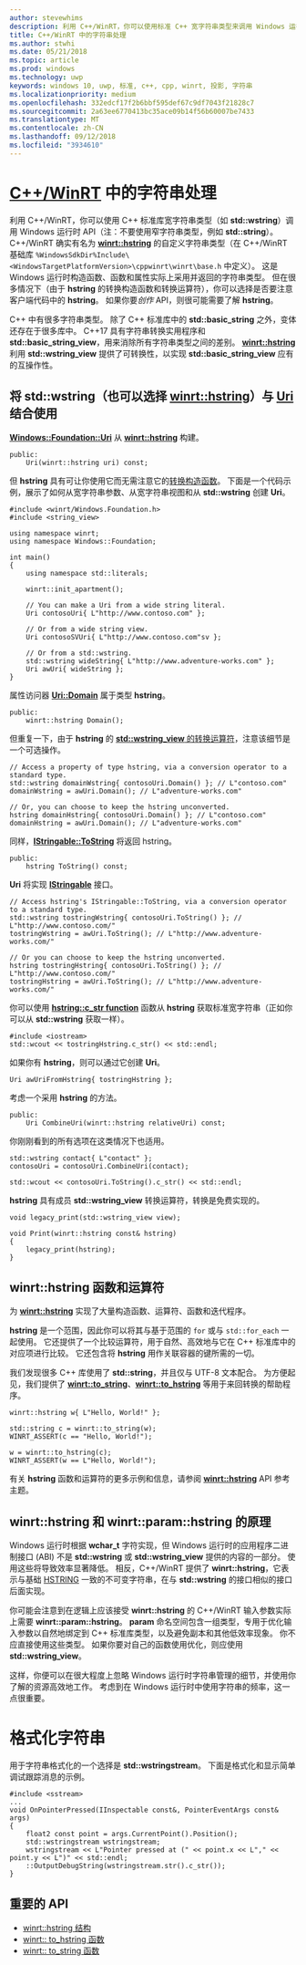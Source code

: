 ```yaml
---
author: stevewhims
description: 利用 C++/WinRT，你可以使用标准 C++ 宽字符串类型来调用 Windows 运行时 API，或者也可以使用 winrt::hstring 类型。
title: C++/WinRT 中的字符串处理
ms.author: stwhi
ms.date: 05/21/2018
ms.topic: article
ms.prod: windows
ms.technology: uwp
keywords: windows 10, uwp, 标准, c++, cpp, winrt, 投影, 字符串
ms.localizationpriority: medium
ms.openlocfilehash: 332edcf17f2b6bbf595def67c9df7043f21828c7
ms.sourcegitcommit: 2a63ee6770413bc35ace09b14f56b60007be7433
ms.translationtype: MT
ms.contentlocale: zh-CN
ms.lasthandoff: 09/12/2018
ms.locfileid: "3934610"
---
```

# <a name="string-handling-in-cwinrtwindowsuwpcpp-and-winrt-apisintro-to-using-cpp-with-winrt"></a>[C++/WinRT](/windows/uwp/cpp-and-winrt-apis/intro-to-using-cpp-with-winrt) 中的字符串处理
利用 C++/WinRT，你可以使用 C++ 标准库宽字符串类型（如 **std::wstring**）调用 Windows 运行时 API（注：不要使用窄字符串类型，例如 **std::string**）。 C++/WinRT 确实有名为 [**winrt::hstring**](/uwp/cpp-ref-for-winrt/hstring) 的自定义字符串类型（在 C++/WinRT 基础库 `%WindowsSdkDir%Include\<WindowsTargetPlatformVersion>\cppwinrt\winrt\base.h` 中定义）。 这是 Windows 运行时构造函数、函数和属性实际上采用并返回的字符串类型。 但在很多情况下（由于 **hstring** 的转换构造函数和转换运算符），你可以选择是否要注意客户端代码中的 **hstring**。 如果你要*创作* API，则很可能需要了解 **hstring**。

C++ 中有很多字符串类型。 除了 C++ 标准库中的 **std::basic_string** 之外，变体还存在于很多库中。 C++17 具有字符串转换实用程序和 **std::basic_string_view**，用来消除所有字符串类型之间的差别。  [**winrt::hstring**](/uwp/cpp-ref-for-winrt/hstring) 利用 **std::wstring_view** 提供了可转换性，以实现 **std::basic_string_view** 应有的互操作性。

## <a name="using-stdwstring-and-optionally-winrthstringuwpcpp-ref-for-winrthstring-with-uriuwpapiwindowsfoundationuri"></a>将 **std::wstring**（也可以选择 [**winrt::hstring**](/uwp/cpp-ref-for-winrt/hstring)）与 [**Uri**](/uwp/api/windows.foundation.uri) 结合使用
[**Windows::Foundation::Uri**](/uwp/api/windows.foundation.uri) 从 [**winrt::hstring**](/uwp/cpp-ref-for-winrt/hstring) 构建。

```cppwinrt
public:
    Uri(winrt::hstring uri) const;
```

但 **hstring** 具有可让你使用它而无需注意它的[转换构造函数](/uwp/api/windows.foundation.uri#hstringhstring-constructor)。 下面是一个代码示例，展示了如何从宽字符串参数、从宽字符串视图和从 **std::wstring** 创建 **Uri**。

```cppwinrt
#include <winrt/Windows.Foundation.h>
#include <string_view>

using namespace winrt;
using namespace Windows::Foundation;

int main()
{
    using namespace std::literals;

    winrt::init_apartment();

    // You can make a Uri from a wide string literal.
    Uri contosoUri{ L"http://www.contoso.com" };

    // Or from a wide string view.
    Uri contosoSVUri{ L"http://www.contoso.com"sv };

    // Or from a std::wstring.
    std::wstring wideString{ L"http://www.adventure-works.com" };
    Uri awUri{ wideString };
}
```

属性访问器 [**Uri::Domain**](https://docs.microsoft.com/uwp/api/windows.foundation.uri.Domain) 属于类型 **hstring**。

```cppwinrt
public:
    winrt::hstring Domain();
```

但重复一下，由于 **hstring** 的 [**std::wstring_view** 的转换运算符](/uwp/api/hstring#hstringoperator-stdwstringview)，注意该细节是一个可选操作。

```cppwinrt
// Access a property of type hstring, via a conversion operator to a standard type.
std::wstring domainWstring{ contosoUri.Domain() }; // L"contoso.com"
domainWstring = awUri.Domain(); // L"adventure-works.com"

// Or, you can choose to keep the hstring unconverted.
hstring domainHstring{ contosoUri.Domain() }; // L"contoso.com"
domainHstring = awUri.Domain(); // L"adventure-works.com"
```

同样，[**IStringable::ToString**](https://msdn.microsoft.com/library/windows/desktop/dn302136) 将返回 hstring。

```cppwinrt
public:
    hstring ToString() const;
```

**Uri** 将实现 [**IStringable**](https://msdn.microsoft.com/library/windows/desktop/dn302135) 接口。

```cppwinrt
// Access hstring's IStringable::ToString, via a conversion operator to a standard type.
std::wstring tostringWstring{ contosoUri.ToString() }; // L"http://www.contoso.com/"
tostringWstring = awUri.ToString(); // L"http://www.adventure-works.com/"

// Or you can choose to keep the hstring unconverted.
hstring tostringHstring{ contosoUri.ToString() }; // L"http://www.contoso.com/"
tostringHstring = awUri.ToString(); // L"http://www.adventure-works.com/"
```

你可以使用 [**hstring::c_str function**](/uwp/api/windows.foundation.uri#hstringcstr-function) 函数从 **hstring** 获取标准宽字符串（正如你可以从 **std::wstring** 获取一样）。

```cppwinrt
#include <iostream>
std::wcout << tostringHstring.c_str() << std::endl;
```
如果你有 **hstring**，则可以通过它创建 **Uri**。

```cppwinrt
Uri awUriFromHstring{ tostringHstring };
```

考虑一个采用 **hstring** 的方法。

```cppwinrt
public:
    Uri CombineUri(winrt::hstring relativeUri) const;
```

你刚刚看到的所有选项在这类情况下也适用。

```cppwinrt
std::wstring contact{ L"contact" };
contosoUri = contosoUri.CombineUri(contact);
    
std::wcout << contosoUri.ToString().c_str() << std::endl;
```

**hstring** 具有成员 **std::wstring_view** 转换运算符，转换是免费实现的。

```cppwinrt
void legacy_print(std::wstring_view view);

void Print(winrt::hstring const& hstring)
{
    legacy_print(hstring);
}
```

## <a name="winrthstring-functions-and-operators"></a>**winrt::hstring** 函数和运算符
为 [**winrt::hstring**](/uwp/cpp-ref-for-winrt/hstring) 实现了大量构造函数、运算符、函数和迭代程序。

**hstring** 是一个范围，因此你可以将其与基于范围的 `for` 或与 `std::for_each` 一起使用。 它还提供了一个比较运算符，用于自然、高效地与它在 C++ 标准库中的对应项进行比较。 它还包含将 **hstring** 用作关联容器的键所需的一切。

我们发现很多 C++ 库使用了 **std::string**，并且仅与 UTF-8 文本配合。 为方便起见，我们提供了 [**winrt::to_string**](/uwp/cpp-ref-for-winrt/to-string)、[**winrt::to_hstring**](/uwp/cpp-ref-for-winrt/to-hstring) 等用于来回转换的帮助程序。

```cppwinrt
winrt::hstring w{ L"Hello, World!" };

std::string c = winrt::to_string(w);
WINRT_ASSERT(c == "Hello, World!");

w = winrt::to_hstring(c);
WINRT_ASSERT(w == L"Hello, World!");
```

有关 **hstring** 函数和运算符的更多示例和信息，请参阅 [**winrt::hstring**](/uwp/cpp-ref-for-winrt/hstring) API 参考主题。

## <a name="the-rationale-for-winrthstring-and-winrtparamhstring"></a>**winrt::hstring** 和 **winrt::param::hstring** 的原理
Windows 运行时根据 **wchar_t** 字符实现，但 Windows 运行时的应用程序二进制接口 (ABI) 不是 **std::wstring** 或 **std::wstring_view** 提供的内容的一部分。 使用这些将导致效率显著降低。 相反，C++/WinRT 提供了 **winrt::hstring**，它表示与基础 [HSTRING](https://msdn.microsoft.com/library/windows/desktop/br205775) 一致的不可变字符串，在与 **std::wstring** 的接口相似的接口后面实现。 

你可能会注意到在逻辑上应该接受 **winrt::hstring** 的 C++/WinRT 输入参数实际上需要 **winrt::param::hstring**。 **param** 命名空间包含一组类型，专用于优化输入参数以自然地绑定到 C++ 标准库类型，以及避免副本和其他低效率现象。 你不应直接使用这些类型。 如果你要对自己的函数使用优化，则应使用 **std::wstring_view**。

这样，你便可以在很大程度上忽略 Windows 运行时字符串管理的细节，并使用你了解的资源高效地工作。 考虑到在 Windows 运行时中使用字符串的频率，这一点很重要。

# <a name="formatting-strings"></a>格式化字符串
用于字符串格式化的一个选择是 **std::wstringstream**。 下面是格式化和显示简单调试跟踪消息的示例。

```cppwinrt
#include <sstream>
...
void OnPointerPressed(IInspectable const&, PointerEventArgs const& args)
{
    float2 const point = args.CurrentPoint().Position();
    std::wstringstream wstringstream;
    wstringstream << L"Pointer pressed at (" << point.x << L"," << point.y << L")" << std::endl;
    ::OutputDebugString(wstringstream.str().c_str());
}
```

## <a name="important-apis"></a>重要的 API
* [winrt::hstring 结构](/uwp/cpp-ref-for-winrt/hstring)
* [winrt:: to_hstring 函数](/uwp/cpp-ref-for-winrt/to-hstring)
* [winrt:: to_string 函数](/uwp/cpp-ref-for-winrt/to-string)
